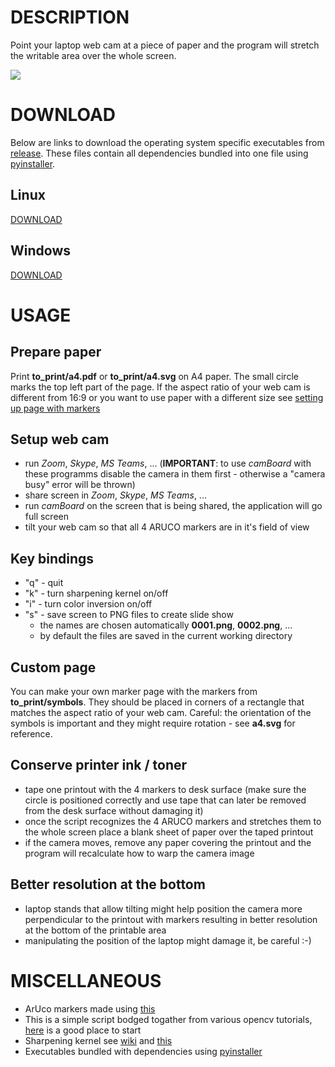 # DESCRIPTION

Point your laptop web cam at a piece of paper
and the program will stretch the writable area
over the whole screen.

![](demo.gif)

# DOWNLOAD

Below are links to download the operating system specific executables
from [release](https://github.com/kacpertopol/one_cam_board/releases/tag/0.1).
These files contain all dependencies bundled into one file using [pyinstaller](https://www.pyinstaller.org/).

## Linux

[DOWNLOAD](https://github.com/kacpertopol/one_cam_board/releases/download/0.1/camBoard)

## Windows

[DOWNLOAD](https://github.com/kacpertopol/one_cam_board/releases/download/0.1/camBoard.exe)

# USAGE

## Prepare paper

Print **to_print/a4.pdf** or **to_print/a4.svg**
on A4 paper. The small circle marks
the top left part of the page.
If the aspect ratio of your web cam is different
from 16:9 or you want to use paper with a different size
see [setting up page with markers](#custom-page)

## Setup web cam 

- run *Zoom*, *Skype*, *MS Teams*, ... (**IMPORTANT**: to use *camBoard* with these programms
  disable the camera in them first - 
  otherwise a "camera busy" error will be thrown)
- share screen in *Zoom*, *Skype*, *MS Teams*, ...
- run *camBoard* on the screen that is being shared, the application will go full screen
- tilt your web cam so that all 4 ARUCO markers are in it's field of view

## Key bindings

- "q" - quit
- "k" - turn sharpening kernel on/off
- "i" - turn color inversion on/off
- "s" - save screen to PNG files to create slide show
  - the names are chosen automatically **0001.png**, **0002.png**, ...
  - by default the files are saved in the current working directory

## Custom page

You can make your own marker page with the markers
from **to_print/symbols**. They should be placed
in corners of a rectangle that matches the
aspect ratio of your web cam. Careful: the
orientation of the symbols is important and
they might require rotation - see **a4.svg**
for reference.

## Conserve printer ink / toner

- tape one printout with the 4 markers to desk surface (make sure the circle is positioned correctly and use tape that can later be removed from the desk 
  surface without damaging it)
- once the script recognizes the 4 ARUCO markers and stretches them to the whole screen 
  place a blank sheet of paper over the taped printout
- if the camera moves, remove any paper covering the printout and the program will recalculate
  how to warp the camera image
  
## Better resolution at the bottom

- laptop stands that allow tilting might help position the camera more perpendicular to the printout with markers resulting in better resolution
  at the bottom of the printable area
- manipulating the position of the laptop might damage it, be careful :-)

# MISCELLANEOUS 

- ArUco markers made using [this](https://chev.me/arucogen/)
- This is a simple script bodged togather from various opencv tutorials, [here](https://docs.opencv.org/master/d9/df8/tutorial_root.html) is a good place to start
- Sharpening kernel see [wiki](https://en.wikipedia.org/wiki/Kernel_(image_processing)) and [this](https://www.codingame.com/playgrounds/2524/basic-image-manipulation/filtering)
- Executables bundled with dependencies using [pyinstaller](https://www.pyinstaller.org/)

